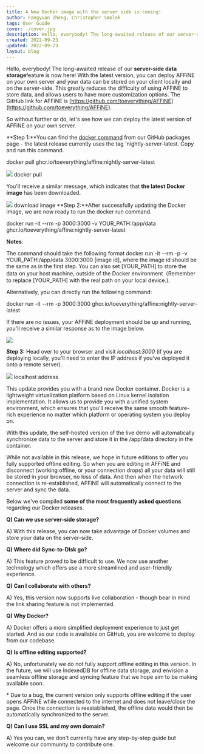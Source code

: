 ```yaml
---
title: A New Docker image with the server side is coming!
author: Fangyuan Zheng, Christopher Smolak
tags: User Guide
cover: ./cover.jpg
description: Hello, everybody! The long-awaited release of our server-side data storage feature is now here! With the latest version, you can deploy AFFiNE on your own server and your data can be stored on your client locally and on the server-side
created: 2022-09-23
updated: 2022-09-23
layout: blog
---
```


Hello, everybody! The long-awaited release of our **server-side data storage**feature is now here! With the latest version, you can deploy AFFiNE on your own server and your data can be stored on your client locally and on the server-side. This greatly reduces the difficulty of using AFFiNE to store data, and allows users to have more customization options. The GitHub link for AFFiNE is [https://github.com/toeverything/AFFiNE](https://github.com/toeverything/AFFiNE).

So without further or do, let's see how we can deploy the latest version of AFFiNE on your own server.

**Step 1:**You can find the [docker command](https://github.com/toeverything/AFFiNE/pkgs/container/affine/) from our GitHub packages page - the latest release currently uses the tag 'nightly-server-latest. Copy and run this command.

docker pull ghcr.io/toeverything/affine:nightly-server-latest

![](./1246e406fa87e88ab9b882bed1833c00d222b326-1280x584.png)
docker pull

You'll receive a similar message, which indicates that **the latest Docker image** has been downloaded.

![](./f882a5c3bcecfb6c63eec3e90edb08f70f4766ea-1280x232.png)
download image
**Step 2:**After successfully updating the Docker image, we are now ready to run the docker run command.

docker run -it --rm -p 3000:3000 -v YOUR_PATH:/app/data ghcr.io/toeverything/affine:nightly-server-latest

**Notes**:

The command should take the following format docker run -it --rm -p -v YOUR_PATH:/app/data 3000:3000 \[image id\], where the image id should be the same as in the first step. You can also set \[YOUR_PATH\] to store the data on your host machine, outside of the Docker environment（Remember to replace \[YOUR_PATH\] with the real path on your local device.).

Alternatively, you can directly run the following command:

docker run -it --rm -p 3000:3000 ghcr.io/toeverything/affine:nightly-server-latest

If there are no issues, your AFFiNE deployment should be up and running, you'll receive a similar response as to the image below.

![](./976bd2b70124d94aa7c95e4adb9f9392b3cc253d-1280x204.png)

**Step 3:** Head over to your browser and visit _localhost:3000_ (if you are deploying locally, you'll need to enter the IP address if you've deployed it onto a remote server).

![](./053f5beaa7c0098628d027974fdf8a65dd71a937-1280x789.png)
localhost address

This update provides you with a brand new Docker container. Docker is a lightweight virtualization platform based on Linux kernel isolation implementation. It allows us to provide you with a unified system environment, which ensures that you'll receive the same smooth feature-rich experience no matter which platform or operating system you deploy on.

With this update, the self-hosted version of the live demo will automatically synchronize data to the server and store it in the /app/data directory in the container.

While not available in this release, we hope in future editions to offer you fully supported offline editing. So when you are editing in AFFiNE and disconnect (working offline, or your connection drops) all your data will still be stored in your browser, no loss of data. And then when the network connection is re-established, AFFiNE will automatically connect to the server and sync the data.

Below we've compiled **some of the most frequently asked questions** regarding our Docker releases.

**Q) Can we use server-side storage?**

A) With this release, you can now take advantage of Docker volumes and store your data on the server-side.

**Q) Where did Sync-to-DIsk go?**

A) This feature proved to be difficult to use. We now use another technology which offers use a more streamlined and user-friendly experience.

**Q) Can I collaborate with others?**

A) Yes, this version now supports live collaboration - though bear in mind the link sharing feature is not implemented.

**Q) Why Docker?**

A) Docker offers a more simplified deployment experience to just get started. And as our code is available on GitHub, you are welcome to deploy from our codebase.

**Q) Is offline editing supported?**

A) No, unfortunately we do not fully support offline editing in this version. In the future, we will use IndexedDB for offline data storage, and envision a seamless offline storage and syncing feature that we hope aim to be making available soon.

\* Due to a bug, the current version only supports offline editing if the user opens AFFiNE while connected to the internet and does not leave/close the page. Once the connection is reestablished, the offline data would then be automatically synchronized to the server.

**Q) Can I use SSL and my own domain?**

A) Yes you can, we don't currently have any step-by-step guide but welcome our community to contribute one.
